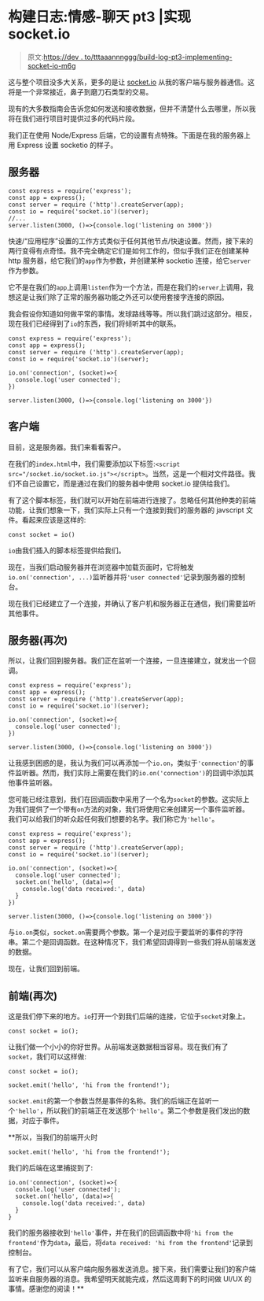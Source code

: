 # 构建日志:情感-聊天 pt3 |实现 socket.io

> 原文:[https://dev . to/tttaaannnggg/build-log-pt3-implementing-socket-io-m6g](https://dev.to/tttaaannnggg/build-log-pt3-implementing-socket-io-m6g)

这与整个项目没多大关系，更多的是让 [socket.io](https://socket.io/) 从我的客户端与服务器通信。这将是一个非常接近，鼻子到磨刀石类型的交易。

现有的大多数指南会告诉您如何发送和接收数据，但并不清楚什么去哪里，所以我将在我们进行项目时提供过多的代码片段。

我们正在使用 Node/Express 后端，它的设置有点特殊。下面是在我的服务器上用 Express 设置 socketio 的样子。

## [](#server)**服务器**

```
const express = require('express');
const app = express();
const server = require ('http').createServer(app);
const io = require('socket.io')(server);
//...
server.listen(3000, ()=>{console.log('listening on 3000'}) 
```

快速/“应用程序”设置的工作方式类似于任何其他节点/快速设置。然而，接下来的两行变得有点奇怪。我不完全确定它们是如何工作的，但似乎我们正在创建某种 http 服务器，给它我们的`app`作为参数，并创建某种 socketio 连接，给它`server`作为参数。

它不是在我们的`app`上调用`listen`作为一个方法，而是在我们的`server`上调用，我想这是让我们除了正常的服务器功能之外还可以使用套接字连接的原因。

我会假设你知道如何做平常的事情。发球路线等等。所以我们跳过这部分。相反，现在我们已经得到了`io`的东西，我们将倾听其中的联系。

```
const express = require('express');
const app = express();
const server = require ('http').createServer(app);
const io = require('socket.io')(server);

io.on('connection', (socket)=>{
  console.log('user connected');
})

server.listen(3000, ()=>{console.log('listening on 3000'}) 
```

## [](#client)**客户端**

目前，这是服务器。我们来看看客户。

在我们的`index.html`中，我们需要添加以下标签:`<script src="/socket.io/socket.io.js"></script>`。当然，这是一个相对文件路径。我们不自己设置它，而是通过在我们的服务器中使用 socket.io 提供给我们。

有了这个脚本标签，我们就可以开始在前端进行连接了。忽略任何其他种类的前端功能，让我们想象一下，我们实际上只有一个连接到我们的服务器的 javscript 文件。看起来应该是这样的:

```
const socket = io() 
```

`io`由我们插入的脚本标签提供给我们。

现在，当我们启动服务器并在浏览器中加载页面时，它将触发`io.on('connection', ...)`监听器并将`'user connected'`记录到服务器的控制台。

现在我们已经建立了一个连接，并确认了客户机和服务器正在通信，我们需要监听其他事件。

## [](#server-again)**服务器**(再次)

所以，让我们回到服务器。我们正在监听一个连接，一旦连接建立，就发出一个回调。

```
const express = require('express');
const app = express();
const server = require ('http').createServer(app);
const io = require('socket.io')(server);

io.on('connection', (socket)=>{
  console.log('user connected');
})

server.listen(3000, ()=>{console.log('listening on 3000'}) 
```

让我感到困惑的是，我认为我们可以再添加一个`io.on`，类似于`'connection'`的事件监听器。然而，我们实际上需要在我们的`io.on('connection')`的回调中添加其他事件监听器。

您可能已经注意到，我们在回调函数中采用了一个名为`socket`的参数。这实际上为我们提供了一个带有`on`方法的对象，我们将使用它来创建另一个事件监听器。我们可以给我们的听众起任何我们想要的名字。我们称它为`'hello'`。

```
const express = require('express');
const app = express();
const server = require ('http').createServer(app);
const io = require('socket.io')(server);

io.on('connection', (socket)=>{
  console.log('user connected');
  socket.on('hello', (data)=>{
    console.log('data received:', data)
  }
})

server.listen(3000, ()=>{console.log('listening on 3000'}) 
```

与`io.on`类似，`socket.on`需要两个参数。第一个是对应于要监听的事件的字符串。第二个是回调函数。在这种情况下，我们希望回调得到一些我们将从前端发送的数据。

现在，让我们回到前端。

## [](#frontend-again)**前端**(再次)

这是我们停下来的地方。`io`打开一个到我们后端的连接，它位于`socket`对象上。

```
const socket = io(); 
```

让我们做一个小小的你好世界。从前端发送数据相当容易。现在我们有了`socket`，我们可以这样做:

```
const socket = io();

socket.emit('hello', 'hi from the frontend!'); 
```

`socket.emit`的第一个参数当然是事件的名称。我们的后端正在监听一个`'hello'`，所以我们的前端正在发送那个`'hello'`。第二个参数是我们发出的数据，对应于事件。

 **所以，当我们的前端开火时

```
socket.emit('hello', 'hi from the frontend!'); 
```

我们的后端在这里捕捉到了:

```
io.on('connection', (socket)=>{
  console.log('user connected');
  socket.on('hello', (data)=>{
    console.log('data received:', data)
  }
} 
```

我们的服务器接收到`'hello'`事件，并在我们的回调函数中将`'hi from the frontend'`作为`data`，最后，将`data received: 'hi from the frontend'`记录到控制台。

有了它，我们可以从客户端向服务器发送消息。接下来，我们需要让我们的客户端监听来自服务器的消息。我希望明天就能完成，然后这周剩下的时间做 UI/UX 的事情。感谢您的阅读！**